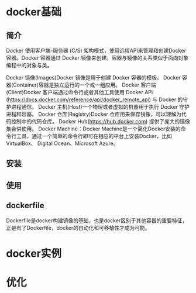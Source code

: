 # docker基础

## 简介
Docker 使用客户端-服务器 \(C/S\) 架构模式，使用远程API来管理和创建Docker容器。Docker 容器通过 Docker 镜像来创建。容器与镜像的关系类似于面向对象编程中的对象与类。

Docker 镜像(Images)Docker 镜像是用于创建 Docker 容器的模板。
Docker 容器(Container)容器是独立运行的一个或一组应用。
Docker 客户端(Client)Docker 客户端通过命令行或者其他工具使用 Docker API (https://docs.docker.com/reference/api/docker_remote_api) 与 Docker 的守护进程通信。
Docker 主机(Host)一个物理或者虚拟的机器用于执行 Docker 守护进程和容器。
Docker 仓库(Registry)Docker 仓库用来保存镜像，可以理解为代码控制中的代码仓库。
Docker Hub(https://hub.docker.com) 提供了庞大的镜像集合供使用。
Docker Machine：Docker Machine是一个简化Docker安装的命令行工具，通过一个简单的命令行即可在相应的平台上安装Docker，比如VirtualBox、 Digital Ocean、Microsoft Azure。

## 




## 安装




## 使用



## dockerfile
Dockerfile是docker构建镜像的基础，也是docker区别于其他容器的重要特征，正是有了Dockerfile，docker的自动化和可移植性才成为可能。






# docker实例



# 优化

